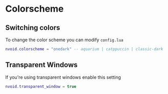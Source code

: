 # Colorscheme

## Switching colors

To change the color scheme you can modify `config.lua`

```lua
nvoid.colorscheme = "onedark" -- aquarium | catppuccin | classic-dark | dracula | gruvbox | nightfox | nord | onedark | radium | solarized | tokyodark | uwu
```
## Transparent Windows

If you're using transparent windows enable this setting

```lua
nvoid.transparent_window = true
```
